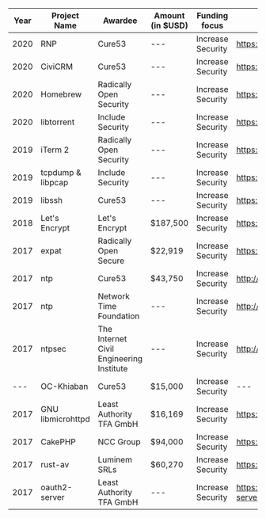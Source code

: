 | Year | Project Name  | Awardee  |  Amount (in $USD) |  Funding focus | Project website  |
|---|---|---|---|---|---|
| 2020 | RNP | Cure53 |---|  Increase Security |https://www.rnpgp.org/|
| 2020 | CiviCRM | Cure53 |---|  Increase Security |https://civicrm.org/|
| 2020 | Homebrew | Radically Open Security |---|  Increase Security |https://brew.sh/|
| 2020 | libtorrent | Include Security |---|  Increase Security |https://www.libtorrent.org/|
| 2019 | iTerm 2 | Radically Open Security |---|  Increase Security |https://iterm2.com/|
| 2019 | tcpdump & libpcap | Include Security |---|  Increase Security |https://www.tcpdump.org/|
| 2019 | libssh | Cure53 |---|  Increase Security |https://www.libssh.org/|
| 2018 | Let's Encrypt | Let's Encrypt | $187,500 |  Increase Security | https://letsencrypt.org/ |
| 2017 | expat | Radically Open Secure | $22,919 |  Increase Security | https://libexpat.github.io/ |
| 2017 | ntp | Cure53 | $43,750 |  Increase Security | http://www.ntp.org/ |
| 2017 | ntp | Network Time Foundation |---|  Increase Security | http://www.ntp.org/ |
| 2017 | ntpsec | The Internet Civil Engineering Institute |---|  Increase Security | http://www.ntpsec.org/ |
|---| OC-Khiaban | Cure53 | $15,000 |  Increase Security |---|
| 2017 | GNU libmicrohttpd | Least Authority TFA GmbH | $16,169 |  Increase Security | https://www.gnu.org/software/libmicrohttpd/ |
| 2017 | CakePHP | NCC Group | $94,000 |  Increase Security | https://cakephp.org/ |
| 2017 | rust-av | Luminem SRLs | $60,270 | Increase Security  | https://github.com/rust-av/rust-av |
| 2017 | oauth2-server | Least Authority TFA GmbH |---|  Increase Security | https://github.com/thephpleague/oauth2-server | 
